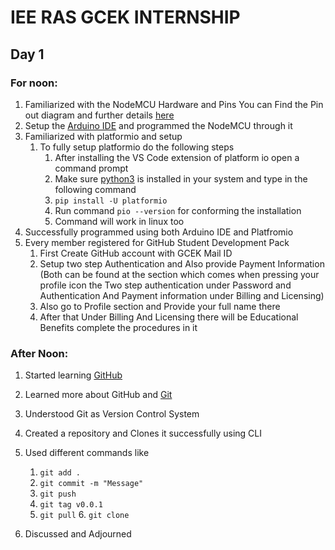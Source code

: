 # IEE RAS GCEK INTERNSHIP
## Day 1

### For noon:

1. Familiarized with the NodeMCU Hardware and Pins You can Find the Pin out diagram and further details [here](https://randomnerdtutorials.com/esp8266-pinout-reference-gpios/)
2.  Setup the [Arduino IDE](https://www.arduino.cc/en/software/) and programmed the NodeMCU through it
3. Familiarized with platformio and setup
	1. To fully setup platformio do the following steps
		1. After installing the VS Code extension of platform io open a command prompt
		2. Make sure [python3](https://python.org) is installed in your system and type in the following command
		3. `pip install -U platformio`
		4. Run command `pio --version` for conforming the installation
		5. Command will work in linux too
4. Successfully programmed using both Arduino IDE and Platfromio
5. Every member registered for GitHub Student Development Pack
	1. First Create GitHub account with GCEK Mail ID
	2. Setup two step Authentication and Also provide Payment Information (Both can be found at the section which comes when pressing your profile icon the Two step authentication under Password and Authentication And Payment information under Billing and Licensing)
	3. Also go to Profile section and Provide your full name there
	4. After that Under Billing And Licensing there will be Educational Benefits complete the procedures in it

### After Noon:
1. Started learning [GitHub](https://github.com/)
2. Learned more about GitHub and [Git](https://git-scm.com/) 
3. Understood Git as Version Control System
4. Created a repository and Clones it successfully using CLI
5. Used different commands like
	1. `git add .`
	2. `git commit -m "Message"`
	3. `git push`
	4. `git tag v0.0.1`
	5. `git pull`
        6. `git clone`
  
6. Discussed and Adjourned 
